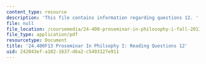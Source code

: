 ```yaml
---
content_type: resource
description: 'This file contains information regarding questions 12. '
file: null
file_location: /coursemedia/24-400-proseminar-in-philosophy-i-fall-2013/242043efa1021637d6a2c5493127e911_MIT24_400F13_Questions12.pdf
file_type: application/pdf
resourcetype: Document
title: '24.400F13 Proseminar In Philsophy I: Reading Questions 12'
uid: 242043ef-a102-1637-d6a2-c5493127e911
---
```

